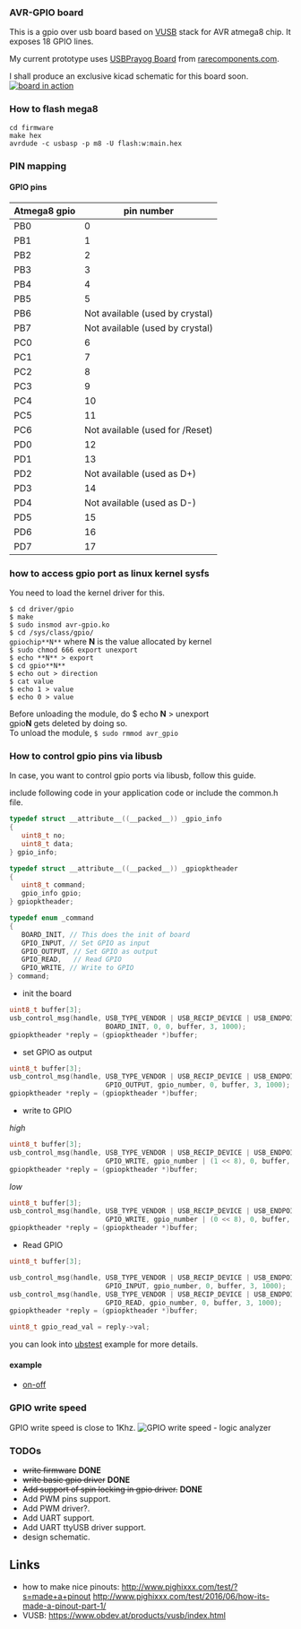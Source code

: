### AVR-GPIO board

This is a gpio over usb board based on [VUSB](https://www.obdev.at/products/vusb/index.html) stack for AVR atmega8 chip. It exposes 18 GPIO lines.

My current prototype uses [USBPrayog Board](http://rarecomponents.com/store/1411?search=prayog) from
[rarecomponents.com](http://rarecomponents.com).

I shall produce an exclusive kicad schematic for this board soon.
[![board in action](https://img.youtube.com/vi/E6ALEKi3zcU/0.jpg)](https://www.youtube.com/watch?v=E6ALEKi3zcU)


### How to flash mega8
`cd firmware`  
`make hex`  
`avrdude -c usbasp -p m8 -U flash:w:main.hex`  



### PIN mapping
#### GPIO pins
Atmega8 gpio | pin number
-------------| ------------
PB0          |   0
PB1          |   1
PB2          |   2
PB3          |   3
PB4          |   4
PB5          |   5
PB6          |   Not available (used by crystal)
PB7          |   Not available (used by crystal)
PC0          |   6
PC1          |   7
PC2          |   8
PC3          |   9
PC4          |   10
PC5          |   11
PC6          |   Not available (used for /Reset)
PD0          |   12
PD1          |   13
PD2          |   Not available (used as D+)
PD3          |   14
PD4          |   Not available (used as D-)
PD5          |   15
PD6          |   16
PD7          |   17

### how to access gpio port as linux kernel sysfs
You need to load the kernel driver for this.

`$ cd driver/gpio`  
`$ make`  
`$ sudo insmod avr-gpio.ko`  
`$ cd /sys/class/gpio/ `  
           `gpiochip**N**` where **N** is the value allocated by kernel   
`$ sudo chmod 666 export unexport`  
`$ echo **N** > export`  
`$ cd gpio**N**`  
`$ echo out > direction`  
`$ cat value`  
`$ echo 1 > value`  
`$ echo 0 > value`  

Before unloading the module, do $ echo **N** > unexport  
gpio**N** gets deleted by doing so.  
To unload the module, `$ sudo rmmod avr_gpio`  

### How to control gpio pins via libusb
In case, you want to control gpio ports via libusb, follow this guide.

include following code in your application code or include the common.h file.


```C
typedef struct __attribute__((__packed__)) _gpio_info
{
   uint8_t no;
   uint8_t data;
} gpio_info;

typedef struct __attribute__((__packed__)) _gpiopktheader
{
   uint8_t command;
   gpio_info gpio;
} gpiopktheader;

typedef enum _command
{
   BOARD_INIT, // This does the init of board
   GPIO_INPUT, // Set GPIO as input
   GPIO_OUTPUT, // Set GPIO as output
   GPIO_READ,   // Read GPIO
   GPIO_WRITE, // Write to GPIO
} command;

```

- init the board
```C
uint8_t buffer[3];
usb_control_msg(handle, USB_TYPE_VENDOR | USB_RECIP_DEVICE | USB_ENDPOINT_IN,
                        BOARD_INIT, 0, 0, buffer, 3, 1000);
gpiopktheader *reply = (gpiopktheader *)buffer;
```
- set GPIO as output
```C
uint8_t buffer[3];
usb_control_msg(handle, USB_TYPE_VENDOR | USB_RECIP_DEVICE | USB_ENDPOINT_IN,
                        GPIO_OUTPUT, gpio_number, 0, buffer, 3, 1000);
gpiopktheader *reply = (gpiopktheader *)buffer;
```

- write to GPIO

*high*  
```C
uint8_t buffer[3];
usb_control_msg(handle, USB_TYPE_VENDOR | USB_RECIP_DEVICE | USB_ENDPOINT_IN,
                        GPIO_WRITE, gpio_number | (1 << 8), 0, buffer, 3, 1000);
gpiopktheader *reply = (gpiopktheader *)buffer;
```

*low*  
```C
uint8_t buffer[3];
usb_control_msg(handle, USB_TYPE_VENDOR | USB_RECIP_DEVICE | USB_ENDPOINT_IN,
                        GPIO_WRITE, gpio_number | (0 << 8), 0, buffer, 3, 1000);
gpiopktheader *reply = (gpiopktheader *)buffer;
```

- Read GPIO
```C
uint8_t buffer[3];

usb_control_msg(handle, USB_TYPE_VENDOR | USB_RECIP_DEVICE | USB_ENDPOINT_IN,
                        GPIO_INPUT, gpio_number, 0, buffer, 3, 1000);
usb_control_msg(handle, USB_TYPE_VENDOR | USB_RECIP_DEVICE | USB_ENDPOINT_IN,
                        GPIO_READ, gpio_number, 0, buffer, 3, 1000);
gpiopktheader *reply = (gpiopktheader *)buffer;

uint8_t gpio_read_val = reply->val;
```

you can look into [ubstest](https://raw.githubusercontent.com/amitesh-singh/usb-gpio-board/master/firmware/usbtest/usbtest.c) example for more details.
#### example
- [on-off](https://raw.githubusercontent.com/amitesh-singh/usb-gpio-board/master/examples/on-off/on-off.c)  

### GPIO write speed

GPIO write speed is close to 1Khz.
![GPIO write speed - logic analyzer](./photos/gpio_write_speed.png)

### TODOs
 - ~~write firmware~~ **DONE**
 - ~~write basic gpio driver~~ **DONE**
 - ~~Add support of spin locking in gpio driver.~~ **DONE**
 - Add PWM pins support.
 - Add PWM driver?.
 - Add UART support.
 - Add UART ttyUSB driver support.
 - design schematic.

## Links
 - how to make nice pinouts: http://www.pighixxx.com/test/?s=made+a+pinout
 http://www.pighixxx.com/test/2016/06/how-its-made-a-pinout-part-1/
- VUSB: https://www.obdev.at/products/vusb/index.html
